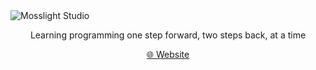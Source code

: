 <img src="profile/intro.png" alt="Mosslight Studio" />
<p align="center">
Learning programming one step forward, two steps back, at a time
</p>
<div align="center">
  <a href="https://mosslightstudio.com/">🌐 Website</a>
</div>
